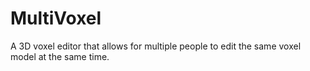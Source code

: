 # MultiVoxel
A 3D voxel editor that allows for multiple people to edit the same voxel model at the same time.
